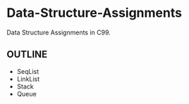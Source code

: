 # Data-Structure-Assignments

Data Structure Assignments in C99.

## OUTLINE

* SeqList
* LinkList
* Stack
* Queue

